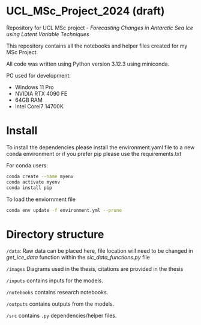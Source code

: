 # UCL_MSc_Project_2024  (**draft**)
Repository for UCL MSc project - *Forecasting Changes in Antarctic Sea Ice using Latent Variable Techniques*

This repository contains all the notebooks and helper files created for my MSc Project.

All code was written using Python version 3.12.3 using miniconda. 

PC used for development:
* Windows 11 Pro
* NVIDIA RTX 4090 FE
* 64GB RAM
* Intel Corei7 14700K


# Install

To install the dependencies please install the environment.yaml file to a new conda environment or if you prefer pip please use the requirements.txt

For conda users:
```bash
conda create --name myenv
conda activate myenv
conda install pip
```
To load the enviornment file
```bash
conda env update -f environment.yml --prune
```
# Directory structure

`/data`: Raw data can be placed here, file location will need to be changed in *get_ice_data* function within the *sic_data_functions.py* file

`/images` Diagrams used in the thesis, citations are provided in the thesis

`/inputs` contains inputs for the models.

`/notebooks` contains research notebooks. 

`/outputs` contains outputs from the models.

`/src` contains `.py` dependencies/helper files. 


